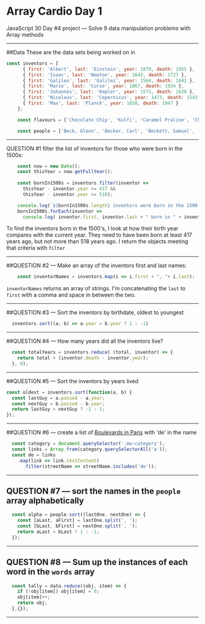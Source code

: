 # Array Cardio Day 1
JavaScript 30 Day #4 project — Solve 9 data manipulation problems with Array methods

___
##Data
These are the data sets being worked on in

```js
const inventors = [
      { first: 'Albert', last: 'Einstein', year: 1879, death: 1955 },
      { first: 'Isaac', last: 'Newton', year: 1643, death: 1727 },
      { first: 'Galileo', last: 'Galilei', year: 1564, death: 1642 },
      { first: 'Marie', last: 'Curie', year: 1867, death: 1934 },
      { first: 'Johannes', last: 'Kepler', year: 1571, death: 1630 },
      { first: 'Nicolaus', last: 'Copernicus', year: 1473, death: 1543 },
      { first: 'Max', last: 'Planck', year: 1858, death: 1947 }
    ];

    const flavours = ['Chocolate Chip', 'Kulfi', 'Caramel Praline', 'Chocolate', 'Burnt Caramel', 'Pistachio', 'Rose', 'Sweet Coconut', 'Lemon Cookie', 'Toffeeness', 'Toasted Almond', 'Black Raspberry Crunch', 'Chocolate Brownies', 'Pistachio Almond', 'Strawberry', 'Lavender Honey', 'Lychee', 'Peach', 'Black Walnut', 'Birthday Cake', 'Mexican Chocolate', 'Mocha Almond Fudge', 'Raspberry'];

    const people = ['Beck, Glenn', 'Becker, Carl', 'Beckett, Samuel', 'Beddoes, Mick', 'Beecher, Henry', 'Beethoven, Ludwig', 'Begin, Menachem', 'Belloc, Hilaire', 'Bellow, Saul', 'Benchley, Robert', 'Benenson, Peter', 'Ben-Gurion, David', 'Benjamin, Walter', 'Benn, Tony', 'Bennington, Chester', 'Benson, Leana', 'Bent, Silas', 'Bentsen, Lloyd', 'Berger, Ric', 'Bergman, Ingmar', 'Berio, Luciano', 'Berle, Milton', 'Berlin, Irving', 'Berne, Eric', 'Bernhard, Sandra', 'Berra, Yogi', 'Berry, Halle', 'Berry, Wendell', 'Bethea, Erin', 'Bevan, Aneurin', 'Bevel, Ken', 'Biden, Joseph', 'Bierce, Ambrose', 'Biko, Steve', 'Billings, Josh', 'Biondo, Frank', 'Birrell, Augustine', 'Black Elk', 'Blair, Robert', 'Blair, Tony', 'Blake, William'];

```

___
QUESTION #1 filter the list of inventors for those who were born in the 1500s:

```js
	const now = new Date();
	const thisYear = now.getFullYear();
    
    const bornIn1500s = inventors.filter(inventor => 
      thisYear - inventor.year >= 417 &&
      thisYear - inventor.year <= 518);

    console.log(`${bornIn1500s.length} inventors were born in the 1500's:`)
    bornIn1500s.forEach(inventor => 
      console.log( inventor.first, inventor.last + " born in " + inventor.year)) 
```

To find the inventors born in the 1500's, I look at how their birth year compares with the current year. They need to have been born at least 417 years ago, but not more than 518 years ago. I return the objects meeting that criteria with `filter`

___
##QUESTION #2 — Make an array of the inventors first and last names:

```js
	const inventorNames = inventors.map(i => i.first + ", "+ i.last);
```

`inventorNames` returns an array of strings. I'm concatenating the `last` to `first` with a comma and space in between the two.

___

##QUESTION #3 — Sort the inventors by birthdate, oldest to youngest

```js
  inventors.sort((a, b) => a.year > b.year ? 1 : -1)
```

___

##QUESTION #4 — How many years did all the inventors live?

```js
  const totalYears = inventors.reduce( (total, inventor) => {
    return total + (inventor.death - inventor.year);
  }, 0);
```

___

##QUESTION #5 — Sort the inventors by years lived

```js
const oldest = inventors.sort(function(a, b) {
  const lastGuy = a.passed - a.year;
  const nextGuy = b.passed - b.year;
  return lastGuy > nextGuy ? -1 : 1;
});

```

___

##QUESTION #6 — create a list of [Boulevards in Paris](https://en.wikipedia.org/wiki/Category:Boulevards_in_Paris) with 'de' in the name

```js
  const category = document.querySelector('.mw-category');
  const links = Array.from(category.querySelectorAll('a'));
  const de = links
    .map(link => link.textContent)
      .filter(streetName => streetName.includes('de'));
```

___

## QUESTION #7 — sort the names in the `people` array alphabetically

```js
  const alpha = people.sort((lastOne, nextOne) => {
    const [aLast, aFirst] = lastOne.split(', ');
    const [bLast, bFirst] = nextOne.split(', ');
    return aLast > bLast ? 1 : -1;
  });
```

___

## QUESTION #8 — Sum up the instances of each word in the `words` array

```js
  const tally = data.reduce((obj, item) => {
    if (!obj[item]) obj[item] = 0;
    obj[item]++;
    return obj;
  },{});
```


___


